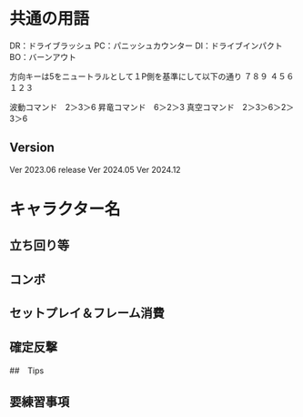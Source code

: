 # 共通の用語

DR：ドライブラッシュ
PC：パニッシュカウンター
DI：ドライブインパクト
BO：バーンアウト

方向キーは5をニュートラルとして１P側を基準にして以下の通り
７８９
４５６
１２３

波動コマンド　2＞3＞6
昇竜コマンド　6＞2＞3
真空コマンド　2＞3＞6＞2＞3＞6

## Version
Ver 2023.06 release
Ver 2024.05
Ver 2024.12


<!-- テンプレート -->
# キャラクター名
## 立ち回り等

## コンボ

## セットプレイ＆フレーム消費

## 確定反撃



##　Tips

## 要練習事項

